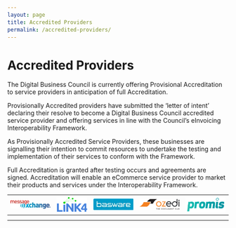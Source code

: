 ```yaml
---
layout: page
title: Accredited Providers
permalink: /accredited-providers/
---
```


# Accredited Providers

The Digital Business Council is currently offering Provisional Accreditation to service providers in anticipation of full Accreditation.

Provisionally Accredited providers have submitted the ‘letter of intent’ declaring their resolve to become a Digital Business Council accredited service provider and offering services in line with the Council’s eInvoicing Interoperability Framework.

As Provisionally Accredited Service Providers, these businesses are signalling their intention to commit resources to undertake the testing and implementation of their services to conform with the Framework.

Full Accreditation is granted after testing occurs and agreements are signed. Accreditation will enable an eCommerce service provider to market their products and services under the Interoperability Framework.

| ![MessageXchange](images/providers/messagexchange_logo.jpg) | ![Link4](images/providers/LINK4_Logo_Blue_RGB_(2).png)  | ![Basware](images/providers/Basware.jpg) | ![ozedi](images/providers/ozedi_logo.png) | ![Promis](images/providers/PROMIS.png) 
---|---|---|---|---
| | | | |
| | | | |

